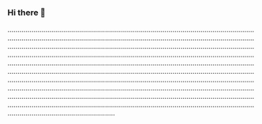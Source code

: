 ### Hi there 👋

..............................................................................................................................................................................................................................................................................................................................................................................................................................................................................................................................................................................................................................................................................................................................................................................................................................................................................................................................................................................................................................................................................................................................................................................................................................................................................................................................................